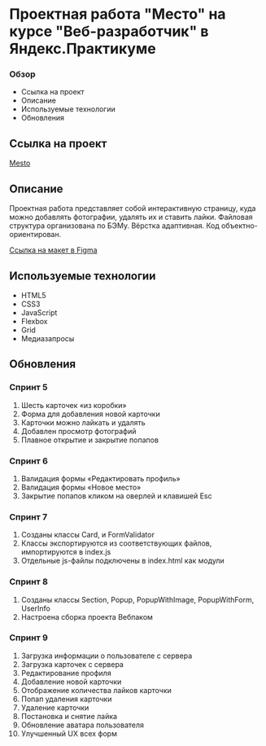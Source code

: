 # Проектная работа "Место" на курсе "Веб-разработчик" в Яндекс.Практикуме

### Обзор

* Ссылка на проект
* Описание
* Используемые технологии
* Обновления

## Ссылка на проект

[Mesto](https://never2vin.github.io/mesto)

## Описание

Проектная работа представляет собой интерактивную страницу, куда можно добавлять фотографии, удалять их и ставить лайки.
Файловая структура организована по БЭМу. Вёрстка адаптивная. Код объектно-ориентирован.

[Ссылка на макет в Figma](https://www.figma.com/file/2cn9N9jSkmxD84oJik7xL7/JavaScript.-Sprint-4?node-id=0%3A1)

## Используемые технологии

* HTML5
* CSS3
* JavaScript
* Flexbox
* Grid
* Медиазапросы

## Обновления

### Спринт 5
1. Шесть карточек «из коробки»
2. Форма для добавления новой карточки
3. Карточки можно лайкать и удалять
4. Добавлен просмотр фотографий
5. Плавное открытие и закрытие попапов

### Спринт 6
1. Валидация формы «Редактировать профиль»
2. Валидация формы «Новое место»
3. Закрытие попапов кликом на оверлей и клавишей Esc

### Спринт 7
1. Созданы классы Card, и FormValidator
2. Классы экспортируются из соответствующих файлов, импортируются в index.js
3. Отдельные js-файлы подключены в index.html как модули

### Спринт 8
1. Созданы классы Section, Popup, PopupWithImage, PopupWithForm, UserInfo
2. Настроена сборка проекта Вебпаком

### Спринт 9
1. Загрузка информации о пользователе с сервера
2. Загрузка карточек с сервера
3. Редактирование профиля
4. Добавление новой карточки
5. Отображение количества лайков карточки
6. Попап удаления карточки
7. Удаление карточки
8. Постановка и снятие лайка
9. Обновление аватара пользователя
10. Улучшенный UX всех форм
